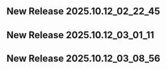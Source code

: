 ## New Release 2025.10.12_02_22_45
## New Release 2025.10.12_03_01_11
## New Release 2025.10.12_03_08_56
